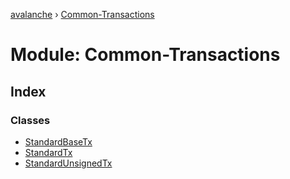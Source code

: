 [avalanche](../README.md) › [Common-Transactions](common_transactions.md)

# Module: Common-Transactions

## Index

### Classes

* [StandardBaseTx](../classes/common_transactions.standardbasetx.md)
* [StandardTx](../classes/common_transactions.standardtx.md)
* [StandardUnsignedTx](../classes/common_transactions.standardunsignedtx.md)
